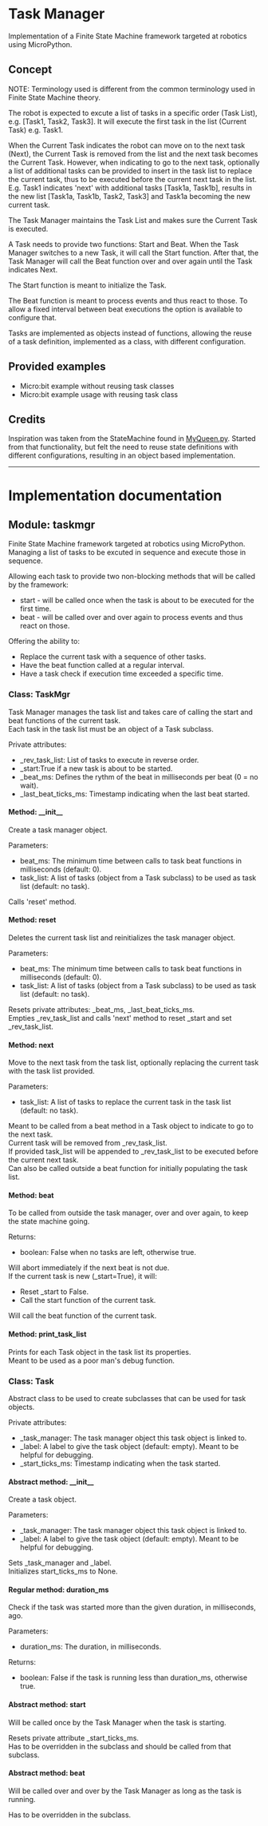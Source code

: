 # Task Manager

Implementation of a Finite State Machine framework targeted at robotics using MicroPython.

## Concept
NOTE: Terminology used is different from the common terminology used in Finite State Machine theory.

The robot is expected to excute a list of tasks in a specific order (Task List), e.g. [Task1, Task2, Task3].
It will execute the first task in the list (Current Task) e.g. Task1.

When the Current Task indicates the robot can move on to the next task (Next), the Current Task is removed from the list and the next task becomes the Current Task.
However, when indicating to go to the next task, optionally a list of additional tasks can be provided to insert in the task list to replace the current task, thus to be executed before the current next task in the list.
E.g. Task1 indicates 'next' with additional tasks [Task1a, Task1b], results in the new list [Task1a, Task1b, Task2, Task3] and Task1a becoming the new current task.

The Task Manager maintains the Task List and makes sure the Current Task is executed.

A Task needs to provide two functions: Start and Beat.
When the Task Manager switches to a new Task, it will call the Start function.
After that, the Task Manager will call the Beat function over and over again until the Task indicates Next.

The Start function is meant to initialize the Task.

The Beat function is meant to process events and thus react to those.
To allow a fixed interval between beat executions the option is available to configure that.

Tasks are implemented as objects instead of functions, allowing the reuse of a task definition, implemented as a class, with different configuration.

## Provided examples
* Micro:bit example without reusing task classes
* Micro:bit example usage with reusing task class


## Credits
Inspiration was taken from the StateMachine found in [MyQueen.py](https://github.com/HccPythonRobotics/MaqueenPlus/blob/4b6518f61194a610a1954bdfced58ab0563d8c3c/Workshop2/MyQueen.py).
Started from that functionality, but felt the need to reuse state definitions with different configurations, resulting in an object based implementation. 

---
# Implementation documentation

## Module: taskmgr
Finite State Machine framework targeted at robotics using MicroPython.  
Managing a list of tasks to be excuted in sequence and execute those in sequence.

Allowing each task to provide two non-blocking methods that will be called by the framework:
* start - will be called once when the task is about to be executed for the first time.
* beat - will be called over and over again to process events and thus react on those.  

Offering the ability to:
* Replace the current task with a sequence of other tasks.
* Have the beat function called at a regular interval.
* Have a task check if execution time exceeded a specific time.


### Class: TaskMgr
Task Manager manages the task list and takes care of calling the start and beat functions of the current task.  
Each task in the task list must be an object of a Task subclass.

Private attributes:
* _rev_task_list: List of tasks to execute in reverse order.
* _start:True if a new task is about to be started.
* _beat_ms: Defines the rythm of the beat in milliseconds per beat (0 = no wait).
* _last_beat_ticks_ms: Timestamp indicating when the last beat started.

#### Method: \_\_init\_\_
Create a task manager object.

Parameters:
* beat_ms: The minimum time between calls to task beat functions in milliseconds (default: 0).
* task_list: A list of tasks (object from a Task subclass) to be used as task list (default: no task).

Calls 'reset' method.

#### Method: reset
Deletes the current task list and reinitializes the task manager object.

Parameters:
* beat_ms: The minimum time between calls to task beat functions in milliseconds (default: 0).
* task_list: A list of tasks (object from a Task subclass) to be used as task list (default: no task).

Resets private attributes: _beat_ms, _last_beat_ticks_ms.  
Empties _rev_task_list and calls 'next' method to reset _start and set _rev_task_list.

#### Method: next
Move to the next task from the task list, optionally replacing the current task with the task list provided.

Parameters:
* task_list: A list of tasks to replace the current task in the task list (default: no task).

Meant to be called from a beat method in a Task object to indicate to go to the next task.  
Current task will be removed from _rev_task_list.  
If provided task_list will be appended to _rev_task_list to be executed before the current next task.  
Can also be called outside a beat function for initially populating the task list.

#### Method: beat
To be called from outside the task manager, over and over again, to keep the state machine going.

Returns:
* boolean: False when no tasks are left, otherwise true.

Will abort immediately if the next beat is not due.  
If the current task is new (_start=True), it will:
* Reset _start to False.
* Call the start function of the current task.

Will call the beat function of the current task.

#### Method: print_task_list
Prints for each Task object in the task list its properties.  
Meant to be used as a poor man's debug function.

### Class: Task
Abstract class to be used to create subclasses that can be used for task objects.

Private attributes:
* _task_manager: The task manager object this task object is linked to.
* _label: A label to give the task object (default: empty). Meant to be helpful for debugging.
* _start_ticks_ms: Timestamp indicating when the task started.

#### Abstract method: \_\_init\_\_
Create a task object.

Parameters:
* _task_manager: The task manager object this task object is linked to.
* _label: A label to give the task object (default: empty). Meant to be helpful for debugging.

Sets _task_manager and _label.  
Initializes start_ticks_ms to None.

#### Regular method: duration_ms
Check if the task was started more than the given duration, in milliseconds, ago.

Parameters:
* duration_ms: The duration, in milliseconds.

Returns:
* boolean: False if the task is running less than duration_ms, otherwise true.

#### Abstract method: start
Will be called once by the Task Manager when the task is starting.

Resets private attribute _start_ticks_ms.  
Has to be overridden in the subclass and should be called from that subclass.

#### Abstract method: beat
Will be called over and over by the Task Manager as long as the task is running.

Has to be overridden in the subclass.
